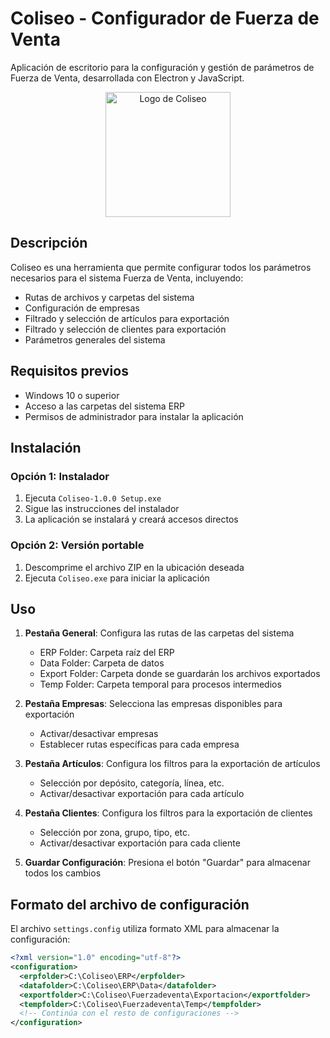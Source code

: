 # Coliseo - Configurador de Fuerza de Venta

Aplicación de escritorio para la configuración y gestión de parámetros de Fuerza de Venta, desarrollada con Electron y JavaScript.

<p align="center">
  <img src="assets/logo.png" alt="Logo de Coliseo" width="200">
</p>

## Descripción

Coliseo es una herramienta que permite configurar todos los parámetros necesarios para el sistema Fuerza de Venta, incluyendo:

- Rutas de archivos y carpetas del sistema
- Configuración de empresas
- Filtrado y selección de artículos para exportación
- Filtrado y selección de clientes para exportación
- Parámetros generales del sistema

## Requisitos previos

- Windows 10 o superior
- Acceso a las carpetas del sistema ERP
- Permisos de administrador para instalar la aplicación

## Instalación

### Opción 1: Instalador

1. Ejecuta `Coliseo-1.0.0 Setup.exe`
2. Sigue las instrucciones del instalador
3. La aplicación se instalará y creará accesos directos

### Opción 2: Versión portable

1. Descomprime el archivo ZIP en la ubicación deseada
2. Ejecuta `Coliseo.exe` para iniciar la aplicación


## Uso

1. **Pestaña General**: Configura las rutas de las carpetas del sistema
   - ERP Folder: Carpeta raíz del ERP
   - Data Folder: Carpeta de datos
   - Export Folder: Carpeta donde se guardarán los archivos exportados
   - Temp Folder: Carpeta temporal para procesos intermedios

2. **Pestaña Empresas**: Selecciona las empresas disponibles para exportación
   - Activar/desactivar empresas
   - Establecer rutas específicas para cada empresa

3. **Pestaña Artículos**: Configura los filtros para la exportación de artículos
   - Selección por depósito, categoría, línea, etc.
   - Activar/desactivar exportación para cada artículo

4. **Pestaña Clientes**: Configura los filtros para la exportación de clientes
   - Selección por zona, grupo, tipo, etc.
   - Activar/desactivar exportación para cada cliente

5. **Guardar Configuración**: Presiona el botón "Guardar" para almacenar todos los cambios

## Formato del archivo de configuración

El archivo `settings.config` utiliza formato XML para almacenar la configuración:

```xml
<?xml version="1.0" encoding="utf-8"?>
<configuration>
  <erpfolder>C:\Coliseo\ERP</erpfolder>
  <datafolder>C:\Coliseo\ERP\Data</datafolder>
  <exportfolder>C:\Coliseo\Fuerzadeventa\Exportacion</exportfolder>
  <tempfolder>C:\Coliseo\Fuerzadeventa\Temp</tempfolder>
  <!-- Continúa con el resto de configuraciones -->
</configuration>